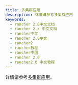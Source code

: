 ```yaml
---
title: 多集群应用
description: 详情请参考多集群应用
keywords:
  - rancher 2.0中文文档
  - rancher 2.x 中文文档
  - rancher中文
  - rancher 2.0中文
  - rancher2
  - rancher教程
  - rancher中国
  - rancher 2.0
  - rancher2.0 中文教程
---
```


详情请参考[多集群应用](docs/rancher2/helm-charts/legacy-catalogs/multi-cluster-apps/_index)。
